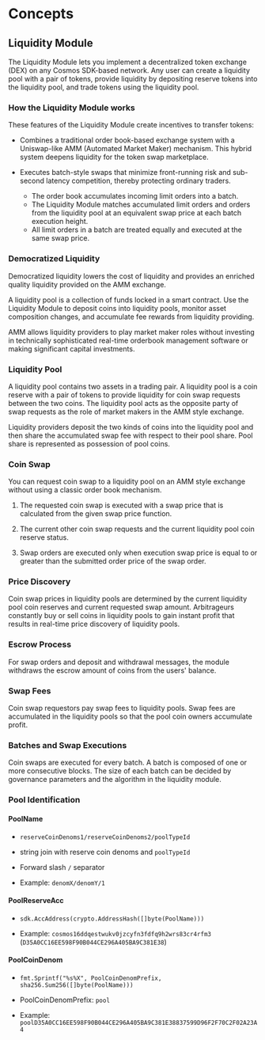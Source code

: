 <!-- order: 1 -->

 # Concepts

## Liquidity Module

The Liquidity Module lets you implement a decentralized token exchange (DEX) on any Cosmos SDK-based network. Any user can create a liquidity pool with a pair of tokens, provide liquidity by depositing reserve tokens into the liquidity pool, and trade tokens using the liquidity pool.

### How the Liquidity Module works

These features of the Liquidity Module create incentives to transfer tokens:

- Combines a traditional order book-based exchange system with a Uniswap-like AMM (Automated Market Maker) mechanism. This hybrid system deepens liquidity for the token swap marketplace.

- Executes batch-style swaps that minimize front-running risk and sub-second latency competition, thereby protecting ordinary traders.

  - The order book accumulates incoming limit orders into a batch.
  - The Liquidity Module matches accumulated limit orders and orders from the liquidity pool at an equivalent swap price at each batch execution height.
  - All limit orders in a batch are treated equally and executed at the same swap price.

### Democratized Liquidity

Democratized liquidity lowers the cost of liquidity and provides an enriched quality liquidity provided on the AMM exchange.

A liquidity pool is a collection of funds locked in a smart contract. Use the Liquidity Module to deposit coins into liquidity pools, monitor asset composition changes, and accumulate fee rewards from liquidity providing.

AMM allows liquidity providers to play market maker roles without investing in technically sophisticated real-time orderbook management software or making significant capital investments.

### Liquidity Pool

A liquidity pool contains two assets in a trading pair. A liquidity pool is a coin reserve with a pair of tokens to provide liquidity for coin swap requests between the two coins. The liquidity pool acts as the opposite party of swap requests as the role of market makers in the AMM style exchange.

Liquidity providers deposit the two kinds of coins into the liquidity pool and then share the accumulated swap fee with respect to their pool share. Pool share is represented as possession of pool coins.

### Coin Swap

You can request coin swap to a liquidity pool on an AMM style exchange without using a classic order book mechanism.

1. The requested coin swap is executed with a swap price that is calculated from the given swap price function.

2. The current other coin swap requests and the current liquidity pool coin reserve status.

3. Swap orders are executed only when execution swap price is equal to or greater than the submitted order price of the swap order.

### Price Discovery

Coin swap prices in liquidity pools are determined by the current liquidity pool coin reserves and current requested swap amount. Arbitrageurs constantly buy or sell coins in liquidity pools to gain instant profit that results in real-time price discovery of liquidity pools.

### Escrow Process

For swap orders and deposit and withdrawal messages, the module withdraws the escrow amount of coins from the users' balance.

### Swap Fees

Coin swap requestors pay swap fees to liquidity pools. Swap fees are accumulated in the liquidity pools so that the pool coin owners accumulate profit.

### Batches and Swap Executions

Coin swaps are executed for every batch. A batch is composed of one or more consecutive blocks. The size of each batch can be decided by governance parameters and the algorithm in the liquidity module.

### Pool Identification

#### PoolName

- `reserveCoinDenoms1/reserveCoinDenoms2/poolTypeId`

- string join with reserve coin denoms and `poolTypeId`

- Forward slash `/` separator

- Example: `denomX/denomY/1`

#### PoolReserveAcc

- `sdk.AccAddress(crypto.AddressHash([]byte(PoolName)))`

- Example: `cosmos16ddqestwukv0jzcyfn3fdfq9h2wrs83cr4rfm3` (`D35A0CC16EE598F90B044CE296A405BA9C381E38`)

#### PoolCoinDenom

- `fmt.Sprintf("%s%X", PoolCoinDenomPrefix, sha256.Sum256([]byte(PoolName)))`

- PoolCoinDenomPrefix: `pool`

- Example: `poolD35A0CC16EE598F90B044CE296A405BA9C381E38837599D96F2F70C2F02A23A4`
